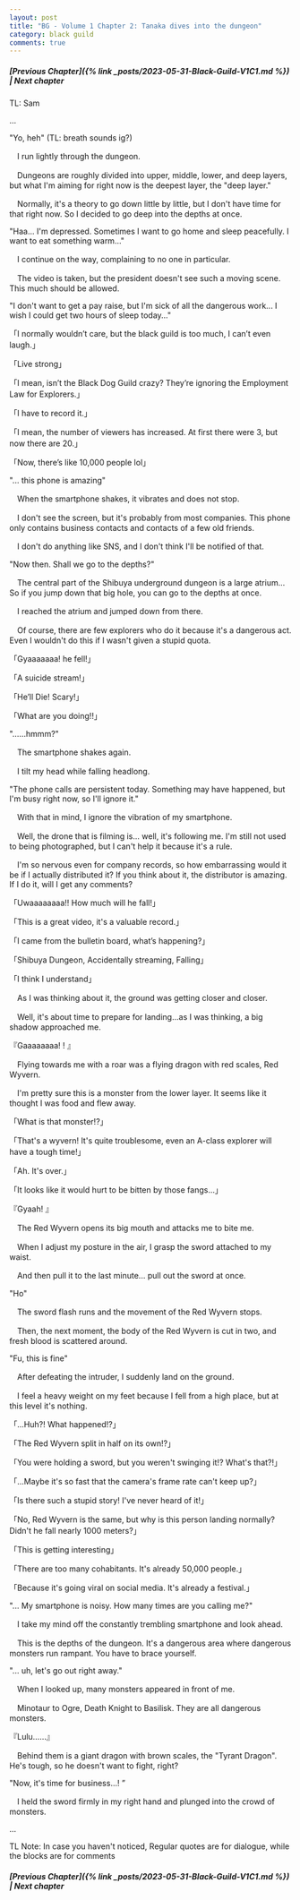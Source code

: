 ```yaml
---
layout: post
title: "BG - Volume 1 Chapter 2: Tanaka dives into the dungeon"
category: black guild
comments: true
---
```


##### [Previous Chapter]({% link _posts/2023-05-31-Black-Guild-V1C1.md %}) \| Next chapter

TL: Sam

…

"Yo, heh" (TL: breath sounds ig?)

　I run lightly through the dungeon.

　Dungeons are roughly divided into upper, middle, lower, and deep layers, but what I'm aiming for right now is the deepest layer, the "deep layer."
<!--more-->
　Normally, it's a theory to go down little by little, but I don't have time for that right now. So I decided to go deep into the depths at once.

"Haa... I'm depressed. Sometimes I want to go home and sleep peacefully. I want to eat something warm..."

　I continue on the way, complaining to no one in particular.

　The video is taken, but the president doesn't see such a moving scene. This much should be allowed.


"I don't want to get a pay raise, but I'm sick of all the dangerous work... I wish I could get two hours of sleep today..."



「I normally wouldn’t care, but the black guild is too much, I can’t even laugh.」

「Live strong」

「I mean, isn’t the Black Dog Guild crazy? They’re ignoring the Employment Law for Explorers.」

「I have to record it.」

「I mean, the number of viewers has increased. At first there were 3, but now there are 20.」

「Now, there’s like 10,000 people lol」



"... this phone is amazing"


　When the smartphone shakes, it vibrates and does not stop.

　I don't see the screen, but it's probably from most companies. This phone only contains business contacts and contacts of a few old friends.

　I don't do anything like SNS, and I don't think I'll be notified of that.

"Now then. Shall we go to the depths?"


　The central part of the Shibuya underground dungeon is a large atrium...  So if you jump down that big hole, you can go to the depths at once.

　I reached the atrium and jumped down from there.

　Of course, there are few explorers who do it because it's a dangerous act. Even I wouldn't do this if I wasn't given a stupid quota.



「Gyaaaaaaa! he fell!」

「A suicide stream!」

「He’ll Die! Scary!」

「What are you doing!!」



"……hmmm?"


　The smartphone shakes again.

　I tilt my head while falling headlong.


"The phone calls are persistent today. Something may have happened, but I'm busy right now, so I'll ignore it."


　With that in mind, I ignore the vibration of my smartphone.

　Well, the drone that is filming is... well, it's following me. I'm still not used to being photographed, but I can't help it because it's a rule.

　I'm so nervous even for company records, so how embarrassing would it be if I actually distributed it? If you think about it, the distributor is amazing. If I do it, will I get any comments?



「Uwaaaaaaaa!! How much will he fall!」

「This is a great video, it's a valuable record.」

「I came from the bulletin board, what’s happening?」

「Shibuya Dungeon, Accidentally streaming, Falling」

「I think I understand」



　As I was thinking about it, the ground was getting closer and closer.

　Well, it's about time to prepare for landing...as I was thinking, a big shadow approached me.


『Gaaaaaaaa! ! 』


　Flying towards me with a roar was a flying dragon with red scales, Red Wyvern.

　I'm pretty sure this is a monster from the lower layer. It seems like it thought I was food and flew away.



「What is that monster!?」

「That's a wyvern! It's quite troublesome, even an A-class explorer will have a tough time!」

「Ah. It's over.」

「It looks like it would hurt to be bitten by those fangs...」



『Gyaah! 』


　The Red Wyvern opens its big mouth and attacks me to bite me.

　When I adjust my posture in the air, I grasp the sword attached to my waist.

　And then pull it to the last minute... pull out the sword at once.

"Ho"

　The sword flash runs and the movement of the Red Wyvern stops.

　Then, the next moment, the body of the Red Wyvern is cut in two, and fresh blood is scattered around.

"Fu, this is fine"

　After defeating the intruder, I suddenly land on the ground.

　I feel a heavy weight on my feet because I fell from a high place, but at this level it's nothing.


「...Huh?! What happened!?」

「The Red Wyvern split in half on its own!?」

「You were holding a sword, but you weren't swinging it!? What's that?!」

「...Maybe it's so fast that the camera's frame rate can't keep up?」

「Is there such a stupid story! I've never heard of it!」

「No, Red Wyvern is the same, but why is this person landing normally? Didn't he fall nearly 1000 meters?」

「This is getting interesting」

「There are too many cohabitants. It's already 50,000 people.」

「Because it's going viral on social media. It's already a festival.」

"... My smartphone is noisy. How many times are you calling me?"

　I take my mind off the constantly trembling smartphone and look ahead.

　This is the depths of the dungeon. It's a dangerous area where dangerous monsters run rampant. You have to brace yourself.

"... uh, let's go out right away."

　When I looked up, many monsters appeared in front of me.

　Minotaur to Ogre, Death Knight to Basilisk. They are all dangerous monsters.

『Lulu……』

　Behind them is a giant dragon with brown scales, the "Tyrant Dragon". He's tough, so he doesn't want to fight, right?

"Now, it's time for business...! ”

　I held the sword firmly in my right hand and plunged into the crowd of monsters.

...

TL Note: In case you haven't noticed, Regular quotes are for dialogue, while the blocks are for comments


##### [Previous Chapter]({% link _posts/2023-05-31-Black-Guild-V1C1.md %}) \| Next chapter